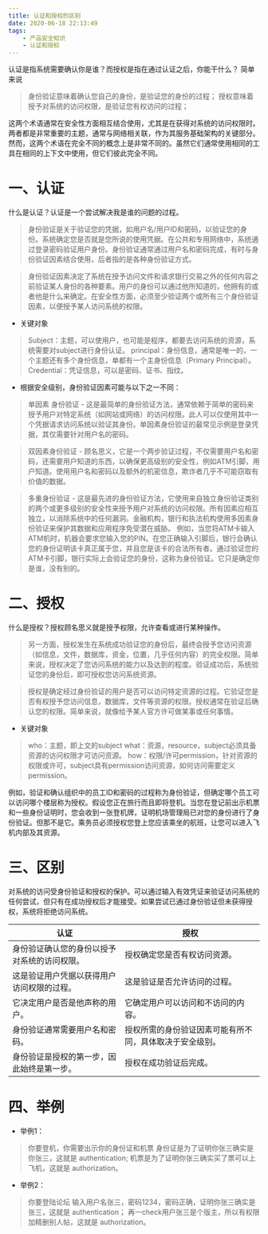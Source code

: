 ```yaml
---
title: 认证和授权的区别
date: 2020-06-18 22:13:49
tags:
    - 产品安全知识
    - 认证和授权
---
```


认证是指系统需要确认你是谁？而授权是指在通过认证之后，你能干什么？
简单来说
>身份验证意味着确认您自己的身份，是验证您的身份的过程；
授权意味着授予对系统的访问权限，是验证您有权访问的过程；

<!--more-->

这两个术语通常在安全性方面相互结合使用，尤其是在获得对系统的访问权限时。两者都是非常重要的主题，通常与网络相关联，作为其服务基础架构的关键部分。然而，这两个术语在完全不同的概念上是非常不同的。虽然它们通常使用相同的工具在相同的上下文中使用，但它们彼此完全不同。

# 一、认证

什么是认证？认证是一个尝试解决我是谁的问题的过程。

>身份验证是关于验证您的凭据，如用户名/用户ID和密码，以验证您的身份。系统确定您是否就是您所说的使用凭据。在公共和专用网络中，系统通过登录密码验证用户身份。身份验证通常通过用户名和密码完成，有时与身份验证因素结合使用，后者指的是各种身份验证方式。

>身份验证因素决定了系统在授予访问文件和请求银行交易之外的任何内容之前验证某人身份的各种要素。用户的身份可以通过他所知道的，他拥有的或者他是什么来确定。在安全性方面，必须至少验证两个或所有三个身份验证因素，以便授予某人访问系统的权限。

* 关键对象

>Subject：主题，可以使用户，也可能是程序，都要去访问系统的资源，系统需要对subject进行身份认证。
principal：身份信息，通常是唯一的，一个主题还有多个身份信息，单都有一个主身份信息（Primary Principal）。
Credential：凭证信息，可以是密码、证书、指纹。


* 根据安全级别，身份验证因素可能与以下之一不同：

>单因素 身份验证 - 这是最简单的身份验证方法，通常依赖于简单的密码来授予用户对特定系统（如网站或网络）的访问权限。此人可以仅使用其中一个凭据请求访问系统以验证其身份。单因素身份验证的最常见示例是登录凭据，其仅需要针对用户名的密码。

>双因素身份验证 - 顾名思义，它是一个两步验证过程，不仅需要用户名和密码，还需要用户知道的东西，以确保更高级别的安全性，例如ATM引脚，用户知道。使用用户名和密码以及额外的机密信息，欺诈者几乎不可能窃取有价值的数据。

>多重身份验证 - 这是最先进的身份验证方法，它使用来自独立身份验证类别的两个或更多级别的安全性来授予用户对系统的访问权限。所有因素应相互独立，以消除系统中的任何漏洞。金融机构，银行和执法机构使用多因素身份验证来保护其数据和应用程序免受潜在威胁。
例如，当您将ATM卡输入ATM机时，机器会要求您输入您的PIN。在您正确输入引脚后，银行会确认您的身份证明该卡真正属于您，并且您是该卡的合法所有者。通过验证您的ATM卡引脚，银行实际上会验证您的身份，这称为身份验证。它只是确定你是谁，没有别的。


# 二、授权

什么是授权？授权顾名思义就是授予权限，允许查看或进行某种操作。

>另一方面，授权发生在系统成功验证您的身份后，最终会授予您访问资源（如信息，文件，数据库，资金，位置，几乎任何内容）的完全权限。简单来说，授权决定了您访问系统的能力以及达到的程度。验证成功后，系统验证您的身份后，即可授权您访问系统资源。

>授权是确定经过身份验证的用户是否可以访问特定资源的过程。它验证您是否有权授予您访问信息，数据库，文件等资源的权限。授权通常在验证后确认您的权限。简单来说，就像给予某人官方许可做某事或任何事情。

* 关键对象

>who：主题，即上文的subject
what：资源，resource，subject必须具备资源的访问权限才可访问资源。
how：权限/许可permission，针对资源的权限或许可，subject具有permission访问资源，如何访问需要定义permission。

例如，验证和确认组织中的员工ID和密码的过程称为身份验证，但确定哪个员工可以访问哪个楼层称为授权。假设您正在旅行而且即将登机。当您在登记前出示机票和一些身份证明时，您会收到一张登机牌，证明机场管理局已对您的身份进行了身份验证。但那不是它。乘务员必须授权您登上您应该乘坐的航班，让您可以进入飞机内部及其资源。


# 三、区别

对系统的访问受身份验证和授权的保护。可以通过输入有效凭证来验证访问系统的任何尝试，但只有在成功授权后才能接受。如果尝试已通过身份验证但未获得授权，系统将拒绝访问系统。

| 认证                                       | 授权                                                   |
| -------------------------------------------- | -------------------------------------------------------- |
| 身份验证确认您的身份以授予对系统的访问权限。 | 授权确定您是否有权访问资源。               |
| 这是验证用户凭据以获得用户访问权限的过程。 | 这是验证是否允许访问的过程。               |
| 它决定用户是否是他声称的用户。 | 它确定用户可以访问和不访问的内容。      |
| 身份验证通常需要用户名和密码。 | 授权所需的身份验证因素可能有所不同，具体取决于安全级别。 |
| 身份验证是授权的第一步，因此始终是第一步。 | 授权在成功验证后完成。                        |

 
# 四、举例

* 举例1：

>你要登机，你需要出示你的身份证和机票
身份证是为了证明你张三确实是你张三，这就是 authentication;
机票是为了证明你张三确实买了票可以上飞机，这就是 authorization。

* 举例2：

>你要登陆论坛
输入用户名张三，密码1234，密码正确，证明你张三确实是张三，这就是 authentication；
再一check用户张三是个版主，所以有权限加精删别人帖，这就是 authorization。


